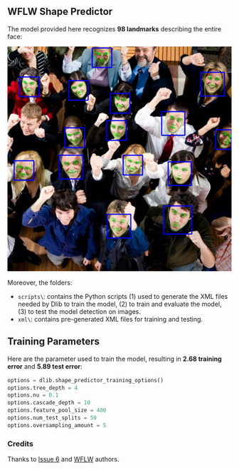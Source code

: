 
## WFLW Shape Predictor
The model provided here recognizes **98 landmarks** describing the entire face: 

 ![example detections](./example.jpg)

Moreover, the folders:

* `scripts\`: contains the Python scripts (1) used to generate the XML files needed by Dlib to train the model, (2) to train and evaluate the model, (3) to test the model detection on images.
* `xml\`: contains pre-generated XML files for training and testing.

## Training Parameters

Here are the parameter used to train the model, resulting in **2.68 training error** and **5.89 test error**:

```python
options = dlib.shape_predictor_training_options()
options.tree_depth = 4
options.nu = 0.1
options.cascade_depth = 10
options.feature_pool_size = 400
options.num_test_splits = 50
options.oversampling_amount = 5
```

### Credits

Thanks to [Issue 6](https://github.com/Luca96/dlib-minified-models/issues/6) and [WFLW](https://wywu.github.io/projects/LAB/WFLW.html) authors.

